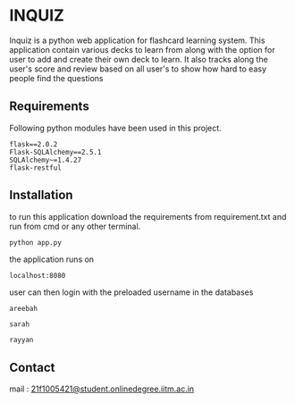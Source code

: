 # INQUIZ

Inquiz is a python web application for flashcard learning system.
This application contain various decks to learn from along with the option for user to add and create their own deck to learn.
It also tracks along the user's score and review based on all user's to show how hard to easy people find the questions

## Requirements
Following python modules have been used in this project.
```terminal
flask==2.0.2
Flask-SQLAlchemy==2.5.1
SQLAlchemy~=1.4.27
flask-restful
```
## Installation
to run this application download the requirements from requirement.txt and run from cmd or any other terminal.
```cmd
python app.py
```
the application runs on
```buildoutcfg
localhost:8080
```
user can then login with the preloaded username in the databases
```
areebah
```
```
sarah
```
```
rayyan
```


## Contact
mail : 21f1005421@student.onlinedegree.iitm.ac.in
